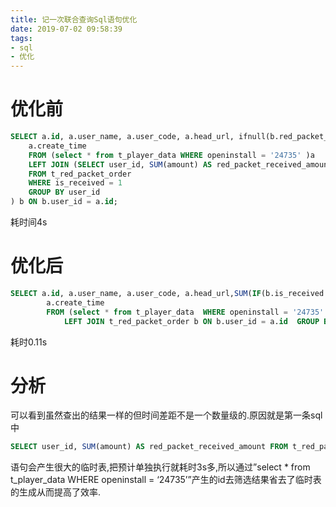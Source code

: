 ```yaml
---
title: 记一次联合查询Sql语句优化
date: 2019-07-02 09:58:39
tags:
- sql
- 优化
---
```

# 优化前
```sql
SELECT a.id, a.user_name, a.user_code, a.head_url, ifnull(b.red_packet_received_amount, 0) AS red_packet_received_amount,
    a.create_time
    FROM (select * from t_player_data WHERE openinstall = '24735' )a
    LEFT JOIN (SELECT user_id, SUM(amount) AS red_packet_received_amount
    FROM t_red_packet_order
    WHERE is_received = 1
    GROUP BY user_id
) b ON b.user_id = a.id;
```
耗时间4s

# 优化后
```sql
SELECT a.id, a.user_name, a.user_code, a.head_url,SUM(IF(b.is_received = 1, b.amount,0)) AS red_packet_received_amount,
        a.create_time
        FROM (select * from t_player_data  WHERE openinstall = '24735' )a
            LEFT JOIN t_red_packet_order b ON b.user_id = a.id  GROUP BY id;
```
耗时0.11s

# 分析
可以看到虽然查出的结果一样的但时间差距不是一个数量级的.原因就是第一条sql中
```sql
SELECT user_id, SUM(amount) AS red_packet_received_amount FROM t_red_packet_order WHERE is_received = 1 GROUP BY user_id
```
语句会产生很大的临时表,把预计单独执行就耗时3s多,所以通过”select * from t_player_data WHERE openinstall = ‘24735’”产生的id去筛选结果省去了临时表的生成从而提高了效率.